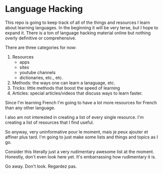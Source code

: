 Language Hacking
================

This repo is going to keep track of all of the things and resources I learn
about learning languages. In the beginning it will be very terse, but I hope to
expand it. There is a ton of language hacking material online but nothing overly
definitive or comprehensive.

There are three categories for now:

1. Resources
    - apps
    - sites
    - youtube channels
    - dictionaries, etc., etc.
2. Methods: the ways one can learn a lanaguage, etc.
3. Tricks: little methods that boost the speed of learning
4. Articles: special articles/videos that discuss ways to learn faster.

Since I'm learning French I'm going to have a lot more resources for French than
any other language.

I also am not interested in creating a list of every single resource. I'm
creating a list of resources that I find useful.

So anyway, very uninformative pour le moment, mais je peux ajouter et affiner
plus tard. I'm going to just make some lists and things and topics as I go.

Consider this literally just a very rudimentary awesome list at the moment.
Honestly, don't even look here yet. It's embarrassing how rudimentary it is.

Go away. Don't look. Regardez pas.
